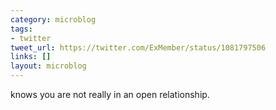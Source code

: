 ```yaml
---
category: microblog
tags:
- twitter
tweet_url: https://twitter.com/ExMember/status/1081797506
links: []
layout: microblog
---
```

knows you are not really in an open relationship.
